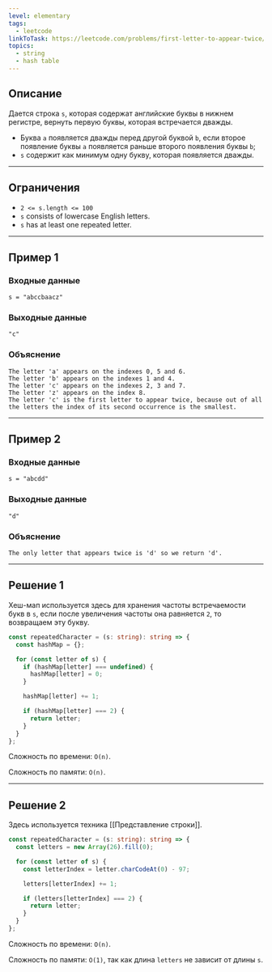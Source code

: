 ```yaml
---
level: elementary
tags:
  - leetcode
linkToTask: https://leetcode.com/problems/first-letter-to-appear-twice/description/
topics:
  - string
  - hash table
---
```

## Описание

Дается строка `s`, которая содержат английские буквы в нижнем регистре, вернуть первую буквы, которая встречается дважды.

- Буква `a` появляется дважды перед другой буквой `b`, если второе появление буквы `a` появляется раньше второго появления буквы `b`;
- `s` содержит как минимум одну букву, которая появляется дважды.

---
## Ограничения

- `2 <= s.length <= 100`
- `s` consists of lowercase English letters.
- `s` has at least one repeated letter.

---
## Пример 1

### Входные данные

```
s = "abccbaacz"
```
### Выходные данные

```
"c"
```
### Объяснение

```
The letter 'a' appears on the indexes 0, 5 and 6.
The letter 'b' appears on the indexes 1 and 4.
The letter 'c' appears on the indexes 2, 3 and 7.
The letter 'z' appears on the index 8.
The letter 'c' is the first letter to appear twice, because out of all the letters the index of its second occurrence is the smallest.
```

---
## Пример 2

### Входные данные

```
s = "abcdd"
```
### Выходные данные

```
"d"
```
### Объяснение

```
The only letter that appears twice is 'd' so we return 'd'.
```

---
## Решение 1

Хеш-мап используется здесь для хранения частоты встречаемости букв в `s`, если после увеличения частоты она равняется `2`, то возвращаем эту букву.

```typescript
const repeatedCharacter = (s: string): string => {
  const hashMap = {};

  for (const letter of s) {
    if (hashMap[letter] === undefined) {
      hashMap[letter] = 0;
    }

    hashMap[letter] += 1;

    if (hashMap[letter] === 2) {
      return letter;
    }
  }
};
```

Сложность по времени: `O(n)`.

Сложность по памяти: `O(n)`.

---
## Решение 2

Здесь используется техника [[Представление строки]].

```typescript
const repeatedCharacter = (s: string): string => {
  const letters = new Array(26).fill(0);

  for (const letter of s) {
    const letterIndex = letter.charCodeAt(0) - 97;

    letters[letterIndex] += 1;

    if (letters[letterIndex] === 2) {
      return letter;
    }
  }
};
```

Сложность по времени: `O(n)`.

Сложность по памяти: `O(1)`, так как длина `letters` не зависит от длины `s`.